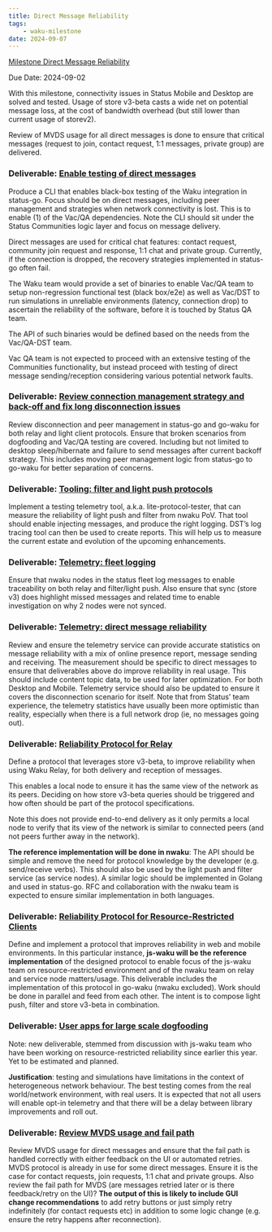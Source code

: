 ```yaml
---
title: Direct Message Reliability
tags:
    - waku-milestone
date: 2024-09-07
---
```

[Milestone Direct Message Reliability](https://github.com/waku-org/pm/milestone/28)

Due Date: 2024-09-02

With this milestone, connectivity issues in Status Mobile and Desktop are solved and tested.
Usage of store v3-beta casts a wide net on potential message loss, at the cost of bandwidth overhead (but still lower than current usage of storev2).

Review of MVDS usage for all direct messages is done to ensure that critical messages (request to join, contact request, 1:1 messages, private group) are delivered.

### Deliverable: [Enable testing of direct messages](https://github.com/waku-org/pm/issues/176)

Produce a CLI that enables black-box testing of the Waku integration in status-go. Focus should be on direct messages, including peer management and strategies when network connectivity is lost. This is to enable (1) of the Vac/QA dependencies. Note the CLI should sit under the Status Communities logic layer and focus on message delivery.

Direct messages are used for critical chat features: contact request, community join request and response, 1:1 chat and private group.
Currently, if the connection is dropped, the recovery strategies implemented in status-go often fail.

The Waku team would provide a set of binaries to enable Vac/QA team to setup non-regression functional test (black box/e2e) as well as Vac/DST to run simulations in unreliable environments (latency, connection drop) to ascertain the reliability of the software, before it is touched by Status QA team.

The API of such binaries would be defined based on the needs from the Vac/QA-DST team.

Vac QA team is not expected to proceed with an extensive testing of the Communities functionality, but instead proceed with testing of direct message sending/reception considering various potential network faults.

### Deliverable: [Review connection management strategy and back-off and fix long disconnection issues](https://github.com/waku-org/pm/issues/177)

Review disconnection and peer management in status-go and go-waku for both relay and light client protocols.
Ensure that broken scenarios from dogfooding and Vac/QA testing are covered. Including but not limited to desktop sleep/hibernate and failure to send messages after current backoff strategy.
This includes moving peer management logic from status-go to go-waku for better separation of concerns.

### Deliverable: [Tooling: filter and light push protocols](https://github.com/waku-org/pm/issues/178)

Implement a testing telemetry tool, a.k.a. lite-protocol-tester, that can measure the reliability of light push and filter from nwaku PoV. That tool should enable injecting messages, and produce the right logging. DST’s log tracing tool can then be used to create reports. This will help us to measure the current estate and evolution of the upcoming enhancements.

### Deliverable: [Telemetry: fleet logging](https://github.com/waku-org/pm/issues/180)

Ensure that nwaku nodes in the status fleet log messages to enable traceability on both relay and filter/light push. Also ensure that sync (store v3) does highlight missed messages and related time to enable investigation on why 2 nodes were not synced.

### Deliverable: [Telemetry: direct message reliability](https://github.com/waku-org/pm/issues/182)

Review and ensure the telemetry service can provide accurate statistics on message reliability with a mix of online presence report, message sending and receiving.
The measurement should be specific to direct messages to ensure that deliverables above do improve reliability in real usage.
This should include content topic data, to be used for later optimization.
For both Desktop and Mobile. Telemetry service should also be updated to ensure it covers the disconnection scenario for itself.
Note that from Status’ team experience, the telemetry statistics have usually been more optimistic than reality, especially when there is a full network drop (ie, no messages going out).

### Deliverable: [Reliability Protocol for Relay](https://github.com/waku-org/pm/issues/184)

Define a protocol that leverages store v3-beta, to improve reliability when using Waku Relay, for both delivery and reception of messages.

This enables a local node to ensure it has the same view of the network as its peers.
Deciding on how store v3-beta queries should be triggered and how often should be part of the protocol specifications.

Note this does not provide end-to-end delivery as it only permits a local node to verify that its view of the network is similar to connected peers (and not peers further away in the network).

**The reference implementation will be done in nwaku**: The API should be simple and remove the need for protocol knowledge by the developer (e.g. send/receive verbs).
This should also be used by the light push and filter service (as service nodes).
A similar logic should be implemented in Golang and used in status-go. RFC and collaboration with the nwaku team is expected to ensure similar implementation in both languages.

### Deliverable: [Reliability Protocol for Resource-Restricted Clients](https://github.com/waku-org/pm/issues/186)

Define and implement a protocol that improves reliability in web and mobile environments.
In this particular instance, **js-waku will be the reference implementation** of the designed protocol to enable focus of the js-waku team on resource-restricted environment and of the nwaku team on relay and service node matters/usage.
This deliverable includes the implementation of this protocol in go-waku (nwaku excluded). Work should be done in parallel and feed from each other.
The intent is to compose light push, filter and store v3-beta in combination.

### Deliverable: [User apps for large scale dogfooding](https://github.com/waku-org/pm/issues/188)

Note: new deliverable, stemmed from discussion with js-waku team who have been working on resource-restricted reliability since earlier this year. Yet to be estimated and planned.

**Justification**: testing and simulations have limitations in the context of heterogeneous network behaviour. The best testing comes from the real world/network environment, with real users.
It is expected that not all users will enable opt-in telemetry and that there will be a delay between library improvements and roll out.

### Deliverable: [Review MVDS usage and fail path](https://github.com/waku-org/pm/issues/177)

Review MVDS usage for direct messages and ensure that the fail path is handled correctly with either feedback on the UI or automated retries.
MVDS protocol is already in use for some direct messages. Ensure it is the case for contact requests, join requests, 1:1 chat and private groups.
Also review the fail path for MVDS (are messages retried later or is there feedback/retry on the UI)?
**The output of this is likely to include GUI change recommendations** to add retry buttons or just simply retry indefinitely (for contact requests etc) in addition to some logic change (e.g. ensure the retry happens after reconnection).